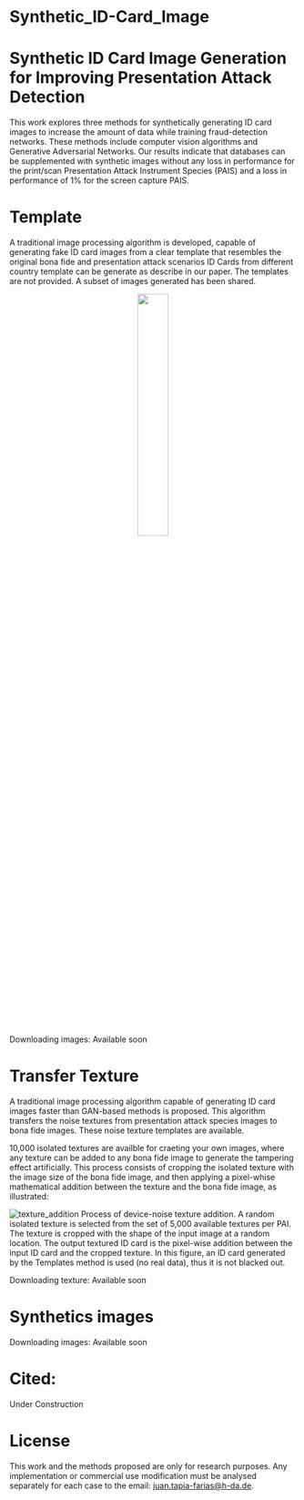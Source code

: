# Synthetic_ID-Card_Image

# Synthetic ID Card Image Generation for Improving Presentation Attack Detection

This work explores three methods for synthetically generating ID card images to increase the amount of data while training fraud-detection networks. These methods include computer vision algorithms and Generative Adversarial Networks. Our results indicate that databases can be supplemented with synthetic images without any loss in performance for the print/scan Presentation Attack Instrument Species (PAIS) and a loss in
performance of 1% for the screen capture PAIS.

# Template
A traditional image processing algorithm is developed, capable of generating fake ID card images from a clear template that resembles the original bona fide and presentation attack scenarios ID Cards from different country template can be generate as describe in our paper. The templates are not provided. A subset of images generated has been shared.

<p align="center" width="100%">
    <img width="33%" src="https://user-images.githubusercontent.com/45126159/216764780-74f28fca-45d8-4881-ad63-7a1b483435df.gif">
</p>


Downloading images: Available soon


# Transfer Texture
A traditional image processing algorithm capable of generating ID card images faster than GAN-based methods is proposed. This algorithm transfers the
noise textures from presentation attack species images to bona fide images. These noise texture templates are available.

10,000 isolated textures are availble for craeting your own images, where any texture can be added to any bona fide image to generate the tampering effect artificially. This process consists of cropping the isolated texture with the image size of the bona fide image, and then applying a pixel-whise mathematical addition between the texture and the bona fide image, as illustrated:

![texture_addition](https://user-images.githubusercontent.com/45126159/216760716-72550814-75d5-4982-be6d-79f336bb8099.png)
Process of device-noise texture addition. A random isolated texture is selected from the set of 5,000 available textures per PAI. The texture is cropped
with the shape of the input image at a random location. The output textured ID card is the pixel-wise addition between the input ID card and the cropped
texture. In this figure, an ID card generated by the Templates method is used (no real data), thus it is not blacked out.

Downloading texture: Available soon

# Synthetics images
Downloading images: Available soon

# Cited:
Under Construction

# License
This work and the methods proposed are only for research purposes. Any implementation or commercial use modification
must be analysed separately for each case to the email: juan.tapia-farias@h-da.de.
